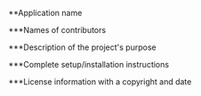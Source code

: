 **Application name

***Names of contributors

***Description of the project's purpose


***Complete setup/installation instructions


***License information with a copyright and date
